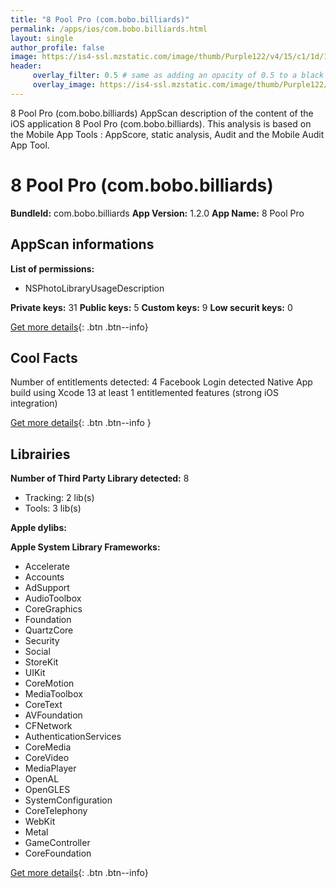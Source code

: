 ```yaml
---
title: "8 Pool Pro (com.bobo.billiards)"
permalink: /apps/ios/com.bobo.billiards.html
layout: single
author_profile: false
image: https://is4-ssl.mzstatic.com/image/thumb/Purple122/v4/15/c1/1d/15c11d71-d3a9-774b-2bf7-4362dbd7d630/AppIcon-1x_U007emarketing-0-10-0-85-220.png/512x512bb.jpg
header: 
     overlay_filter: 0.5 # same as adding an opacity of 0.5 to a black background
     overlay_image: https://is4-ssl.mzstatic.com/image/thumb/Purple122/v4/15/c1/1d/15c11d71-d3a9-774b-2bf7-4362dbd7d630/AppIcon-1x_U007emarketing-0-10-0-85-220.png/512x512bb.jpg
---
```

8 Pool Pro (com.bobo.billiards) AppScan description of the content of the iOS application 8 Pool Pro (com.bobo.billiards). This analysis is based on the Mobile App Tools : AppScore, static analysis, Audit and the Mobile Audit App Tool.

# 8 Pool Pro (com.bobo.billiards)

**BundleId:** com.bobo.billiards
**App Version:** 1.2.0
**App Name:** 8 Pool Pro


## AppScan informations 

**List of permissions:** 
- NSPhotoLibraryUsageDescription
  
  
**Private keys:** 31
**Public keys:** 5
**Custom keys:** 9
**Low securit keys:** 0
  
[Get more details](/pricing.html){: .btn .btn--info}

## Cool Facts

Number of entitlements detected: 4
Facebook Login detected
Native App
build using Xcode 13
at least 1 entitlemented features (strong iOS integration)
  
[Get more details](/pricing.html){: .btn .btn--info }

## Librairies 
**Number of Third Party Library detected:** 8
- Tracking: 2 lib(s)
- Tools: 3 lib(s)


**Apple dylibs:**


**Apple System Library Frameworks:**
- Accelerate
- Accounts
- AdSupport
- AudioToolbox
- CoreGraphics
- Foundation
- QuartzCore
- Security
- Social
- StoreKit
- UIKit
- CoreMotion
- MediaToolbox
- CoreText
- AVFoundation
- CFNetwork
- AuthenticationServices
- CoreMedia
- CoreVideo
- MediaPlayer
- OpenAL
- OpenGLES
- SystemConfiguration
- CoreTelephony
- WebKit
- Metal
- GameController
- CoreFoundation


  
[Get more details](/pricing.html){: .btn .btn--info}

